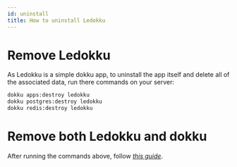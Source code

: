 ```yaml
---
id: uninstall
title: How to uninstall Ledokku
---
```


# Remove Ledokku

As Ledokku is a simple dokku app, to uninstall the app itself and
delete all of the associated data, run there commands on your server:

```sh
dokku apps:destroy ledokku
dokku postgres:destroy ledokku
dokku redis:destroy ledokku
```

# Remove both Ledokku and dokku
After running the commands above,
follow *[this guide](https://dokku.com/docs/getting-started/uninstalling/)*.
